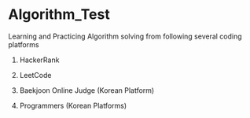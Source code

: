# Algorithm_Test
Learning and Practicing Algorithm solving from following several coding platforms

1) HackerRank

2) LeetCode

3) Baekjoon Online Judge (Korean Platform)

4) Programmers (Korean Platforms)
